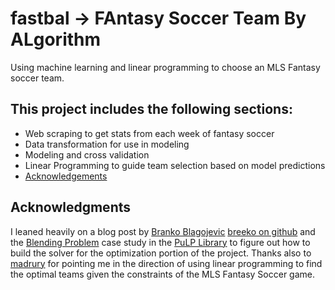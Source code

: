 # fastbal -> FAntasy Soccer Team By ALgorithm
Using machine learning and linear programming to choose an MLS Fantasy soccer team.

## This project includes the following sections:

  * Web scraping to get stats from each week of fantasy soccer
  * Data transformation for use in modeling
  * Modeling and cross validation
  * Linear Programming to guide team selection based on model predictions
  * [Acknowledgements](#acknowledgments)


## Acknowledgments

I leaned heavily on a blog post by [Branko Blagojevic](https://medium.com/ml-everything/using-python-and-linear-programming-to-optimize-fantasy-football-picks-dc9d1229db81) [breeko on github](https://github.com/breeko) and the [Blending Problem](https://coin-or.github.io/pulp/CaseStudies/a_blending_problem.html) case study in the [PuLP Library](https://coin-or.github.io/pulp/index.html) to figure out
how to build the solver for the optimization portion of the project. Thanks also to
[madrury](https://github.com/madrury) for pointing me in the direction of using
linear programming to find the optimal teams given the constraints of the MLS Fantasy Soccer game.